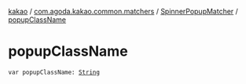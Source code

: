 [kakao](../../index.md) / [com.agoda.kakao.common.matchers](../index.md) / [SpinnerPopupMatcher](index.md) / [popupClassName](./popup-class-name.md)

# popupClassName

`var popupClassName: `[`String`](https://kotlinlang.org/api/latest/jvm/stdlib/kotlin/-string/index.html)